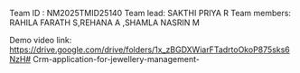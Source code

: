 Team ID : NM2025TMID25140
Team lead:  SAKTHI PRIYA R
Team members: RAHILA FARATH S,REHANA A ,SHAMLA NASRIN M 
              
Demo video link:
https://drive.google.com/drive/folders/1x_zBGDXWiarFTadrtoOkoP875sks6NzH# Crm-application-for-jewellery-management-




